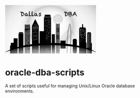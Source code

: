 ![Dallas DBA Logo](https://github.com/dallasdba/oracle-dba-scripts/blob/master/Dallas%20DBA%20Logo.png?raw=true)
------

# oracle-dba-scripts
A set of scripts useful for managing Unix/Linux Oracle database environments.
